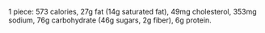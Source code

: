 1 piece: 573 calories, 27g fat (14g saturated fat), 49mg cholesterol, 353mg sodium, 76g carbohydrate (46g sugars, 2g fiber), 6g protein.